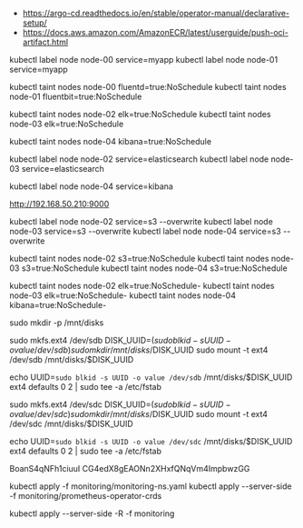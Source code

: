 - https://argo-cd.readthedocs.io/en/stable/operator-manual/declarative-setup/
- https://docs.aws.amazon.com/AmazonECR/latest/userguide/push-oci-artifact.html







kubectl label node node-00 service=myapp
kubectl label node node-01 service=myapp

kubectl taint nodes node-00 fluentd=true:NoSchedule
kubectl taint nodes node-01 fluentbit=true:NoSchedule

kubectl taint nodes node-02 elk=true:NoSchedule
kubectl taint nodes node-03 elk=true:NoSchedule

kubectl taint nodes node-04 kibana=true:NoSchedule

kubectl label node node-02 service=elasticsearch
kubectl label node node-03 service=elasticsearch


kubectl label node node-04 service=kibana




http://192.168.50.210:9000





kubectl label node node-02 service=s3 --overwrite
kubectl label node node-03 service=s3 --overwrite
kubectl label node node-04 service=s3 --overwrite

kubectl taint nodes node-02 s3=true:NoSchedule
kubectl taint nodes node-03 s3=true:NoSchedule
kubectl taint nodes node-04 s3=true:NoSchedule


kubectl taint nodes node-02 elk=true:NoSchedule-
kubectl taint nodes node-03 elk=true:NoSchedule-
kubectl taint nodes node-04 kibana=true:NoSchedule-



sudo mkdir -p /mnt/disks

sudo mkfs.ext4 /dev/sdb
DISK_UUID=$(sudo blkid -s UUID -o value /dev/sdb) 
sudo mkdir /mnt/disks/$DISK_UUID
sudo mount -t ext4 /dev/sdb /mnt/disks/$DISK_UUID

echo UUID=`sudo blkid -s UUID -o value /dev/sdb` /mnt/disks/$DISK_UUID ext4 defaults 0 2 | sudo tee -a /etc/fstab




sudo mkfs.ext4 /dev/sdc
DISK_UUID=$(sudo blkid -s UUID -o value /dev/sdc) 
sudo mkdir /mnt/disks/$DISK_UUID
sudo mount -t ext4 /dev/sdc /mnt/disks/$DISK_UUID

echo UUID=`sudo blkid -s UUID -o value /dev/sdc` /mnt/disks/$DISK_UUID ext4 defaults 0 2 | sudo tee -a /etc/fstab







BoanS4qNFh1ciuuI
CG4edX8gEAONn2XHxfQNqVm4ImpbwzGG

kubectl apply -f monitoring/monitoring-ns.yaml
kubectl apply --server-side -f monitoring/prometheus-operator-crds

kubectl apply --server-side -R -f monitoring